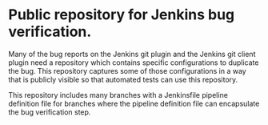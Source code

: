 # Public repository for Jenkins bug verification.

Many of the bug reports on the Jenkins git plugin and the Jenkins git
client plugin need a repository which contains specific configurations to
duplicate the bug.  This repository captures some of those configurations
in a way that is publicly visible so that automated tests can use this
repository.

This repository includes many branches with a Jenkinsfile pipeline
definition file for branches where the pipeline definition file can
encapsulate the bug verification step.
